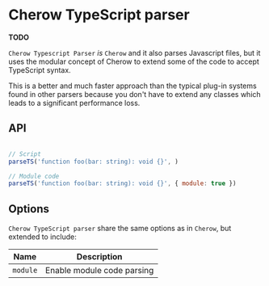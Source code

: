 # Cherow TypeScript parser

**TODO**

`Cherow Typescript Parser` *is* `Cherow` and it also parses Javascript files, but it uses the modular concept of Cherow
to extend some of the code to accept TypeScript syntax.

This is a better and much faster approach than the typical plug-in systems found in other parsers because you don't have
to extend any classes which leads to a significant performance loss.

## API

```js

// Script
parseTS('function foo(bar: string): void {}', )

// Module code
parseTS('function foo(bar: string): void {}', { module: true })
```

## Options

`Cherow TypeScript parser` share the same options as in `Cherow`, but extended to include:

| Name        | Description |
| ----------- | ------------------------------------------------------------ |
| `module`    | Enable module code parsing |

